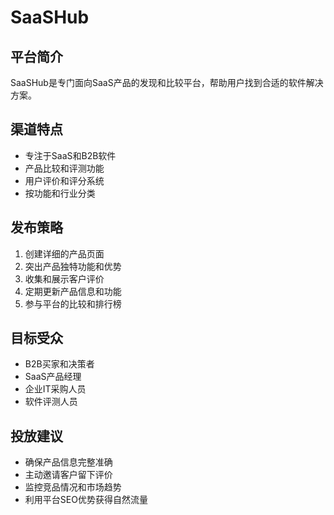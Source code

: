 # SaaSHub

## 平台简介
SaaSHub是专门面向SaaS产品的发现和比较平台，帮助用户找到合适的软件解决方案。

## 渠道特点
- 专注于SaaS和B2B软件
- 产品比较和评测功能
- 用户评价和评分系统
- 按功能和行业分类

## 发布策略
1. 创建详细的产品页面
2. 突出产品独特功能和优势
3. 收集和展示客户评价
4. 定期更新产品信息和功能
5. 参与平台的比较和排行榜

## 目标受众
- B2B买家和决策者
- SaaS产品经理
- 企业IT采购人员
- 软件评测人员

## 投放建议
- 确保产品信息完整准确
- 主动邀请客户留下评价
- 监控竞品情况和市场趋势
- 利用平台SEO优势获得自然流量